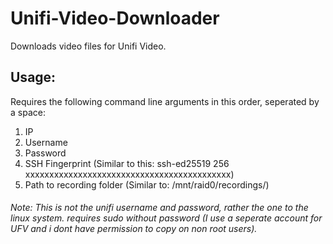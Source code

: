 # Unifi-Video-Downloader
Downloads video files for Unifi Video.
## Usage:
Requires the following command line arguments in this order, seperated by a space:
  1. IP
  2. Username
  3. Password
  4. SSH Fingerprint (Similar to this: ssh-ed25519 256 xxxxxxxxxxxxxxxxxxxxxxxxxxxxxxxxxxxxxxxxxxx)
  5. Path to recording folder (Similar to: /mnt/raid0/recordings/)
  
###### Note: This is not the unifi username and password, rather the one to the linux system. requires sudo without password (I use a seperate account for UFV and i dont have permission to copy on non root users).
